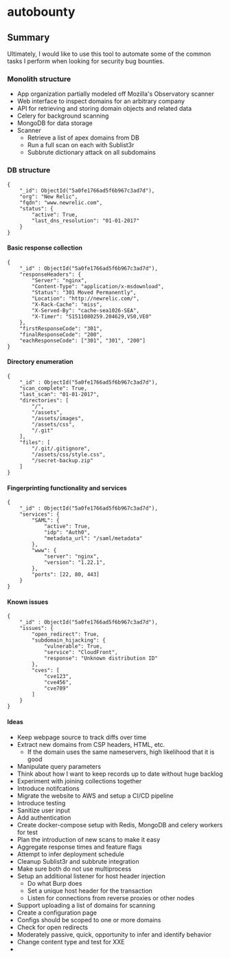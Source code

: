 # autobounty

## Summary

Ultimately, I would like to use this tool to automate some of the common tasks
I perform when looking for security bug bounties.

### Monolith structure

- App organization partially modeled off Mozilla's Observatory scanner
- Web interface to inspect domains for an arbitrary company
- API for retrieving and storing domain objects and related data
- Celery for background scanning
- MongoDB for data storage
- Scanner
    - Retrieve a list of apex domains from DB
    - Run a full scan on each with Sublist3r
    - Subbrute dictionary attack on all subdomains

### DB structure

```
{
	"_id": ObjectId("5a0fe1766ad5f6b967c3ad7d"),
	"org": "New Relic",
	"fqdn": "www.newrelic.com",
	"status": {
		"active": True,
		"last_dns_resolution": "01-01-2017"
	}
}
```

#### Basic response collection

```
{
	"_id" : ObjectId("5a0fe1766ad5f6b967c3ad7d"),
	"responseHeaders": {
		"Server": "nginx",
		"Content-Type": "application/x-msdownload",
		"Status": "301 Moved Permanently",
		"Location": "http://newrelic.com/",
		"X-Rack-Cache": "miss",
		"X-Served-By": "cache-sea1026-SEA",
		"X-Timer": "S1511080259.204629,VS0,VE0"
	},
	"firstResponseCode": "301",
	"finalResponseCode": "200",
	"eachResponseCode": ["301", "301", "200"]
}
```

#### Directory enumeration

```
{
	"_id" : ObjectId("5a0fe1766ad5f6b967c3ad7d"),
	"scan_complete": True,
	"last_scan": "01-01-2017",
	"directories": [
		"/",
		"/assets",
		"/assets/images",
		"/assets/css",
		"/.git"
	],
	"files": [
		"/.git/.gitignore",
		"/assets/css/style.css",
		"/secret-backup.zip"
	]
}
```

#### Fingerprinting functionality and services

```
{
	"_id" : ObjectId("5a0fe1766ad5f6b967c3ad7d"),
	"services": {
		"SAML": {
			"active": True,
			"idp": "Auth0",
			"metadata_url": "/saml/metadata"
		},
		"www": {
			"server": "nginx",
			"version": "1.22.1",
		},
		"ports": [22, 80, 443]
	}
}
```

#### Known issues

```
{
	"_id" : ObjectId("5a0fe1766ad5f6b967c3ad7d"),
	"issues": {
		"open_redirect": True,
		"subdomain_hijacking": {
			"vulnerable": True,
			"service": "CloudFront",
			"response": "Unknown distribution ID"
		},
		"cves": [
			"cve123",
			"cve456",
			"cve789"
		]
	}
}
```

#### Ideas

- Keep webpage source to track diffs over time
- Extract new domains from CSP headers, HTML, etc.
    - If the domain uses the same nameservers, high likelihood that it is good
- Manipulate query parameters
- Think about how I want to keep records up to date without huge backlog
- Experiment with joining collections together
- Introduce notifcations
- Migrate the website to AWS and setup a CI/CD pipeline
- Introduce testing
- Sanitize user input
- Add authentication
- Create docker-compose setup with Redis, MongoDB and celery workers for test
- Plan the introduction of new scans to make it easy
- Aggregate response times and feature flags
- Attempt to infer deployment schedule
- Cleanup Sublist3r and subbrute integration
- Make sure both do not use multiprocess
- Setup an additional listener for host header injection
    - Do what Burp does
    - Set a unique host header for the transaction
    - Listen for connections from reverse proxies or other nodes
- Support uploading a list of domains for scanning
- Create a configuration page
- Configs should be scoped to one or more domains
- Check for open redirects
- Moderately passive, quick, opportunity to infer and identify behavior
- Change content type and test for XXE
-